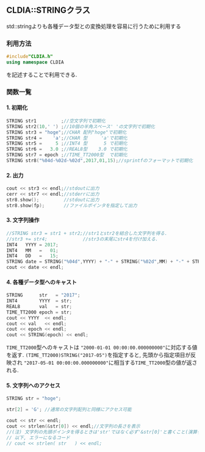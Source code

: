 ## CLDIA::STRINGクラス

std::stringよりも各種データ型との変換処理を容易に行うために利用する

### 利用方法

```C++
#include"CLDIA.h"
using namespace CLDIA
```
を記述することで利用できる. 

### 関数一覧

#### 1. 初期化
```C++
STRING str1         ;//空文字列で初期化
STRING str2(10,' ') ;//10個の半角スペース' 'の文字列で初期化
STRING str3 = "hoge";//CHAR 配列"hoge"で初期化
STRING str4 =    'a';//CHAR 型     'a'で初期化
STRING str5 =     5 ;//INT4 型      5 で初期化
STRING str6 =   3.0 ;//REAL8型    3.0 で初期化
STRING str7 = epoch ;//TIME_TT2000型  で初期化
STRING str8("%04d-%02d-%02d",2017,01,15);//sprintfのフォーマットで初期化
```
</details>

#### 2. 出力
```C++
cout << str3 << endl;//stdoutに出力
cerr << str7 << endl;//stderrに出力
str8.show();         //stdoutに出力
str8.show(fp);       //ファイルポインタを指定して出力
```

#### 3. 文字列操作
```C++
//STRING str3 = str1 + str2;//str1とstr2を結合した文字列を得る. 
//str3 += str4;             //str3の末尾にstr4を付け加える. 
INT4   YYYY = 2017;
INT4   MM   =   01;
INT4   DD   =   15;
STRING date = STRING("%04d",YYYY) + "-" + STRING("%02d",MM) + "-" + STRING("%02d",DD);
cout << date << endl;
```

#### 4. 各種データ型へのキャスト
```C++
STRING      str   = "2017";
INT4        YYYY  = str;
REAL8       val   = str;
TIME_TT2000 epoch = str;
cout << YYYY  << endl;
cout << val   << endl;
cout << epoch << endl;
cout << STRING(epoch) << endl;
```
`TIME_TT2000`型へのキャストは
`"2000-01-01 00:00:00.000000000"`に対応する値を返す. 
`(TIME_TT2000)STRING("2017-05")`を指定すると, 先頭から指定項目が反映され
`"2017-05-01 00:00:00.000000000"`に相当する`TIME_TT2000`型の値が返される. 

#### 5. 文字列へのアクセス
```C++
STRING str = "hoge";

str[2] = 'G'; //通常の文字列配列と同様にアクセス可能

cout << str << endl;
cout << strlen(&str[0]) << endl;//文字列の長さを表示
//(注) 文字列の先頭ポインタを得るときは'str'ではなく必ず'&str[0]'と書くこと(演算子[]のオーバーロードにより簡易アクセスを実現しているため). 
// 以下, エラーになるコード     
// cout << strlen( str   ) << endl;
```
